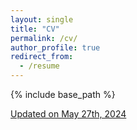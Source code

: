 ```yaml
---
layout: single
title: "CV"
permalink: /cv/
author_profile: true
redirect_from:
  - /resume
---
```


{% include base_path %}

[Updated on May 27th, 2024](https://aliciachenw.github.io/files/CV.pdf)
